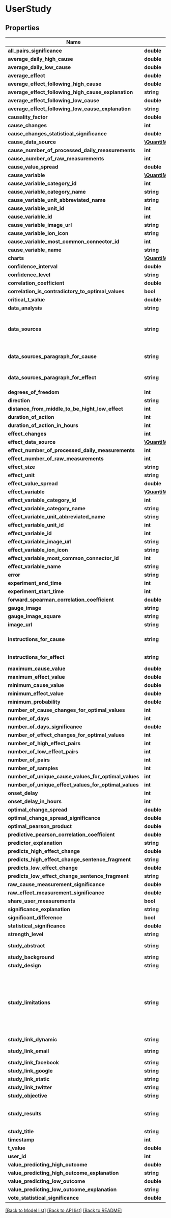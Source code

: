 # UserStudy

## Properties
Name | Type | Description | Notes
------------ | ------------- | ------------- | -------------
**all_pairs_significance** | **double** | Example: 1 | [optional] 
**average_daily_high_cause** | **double** | Example: 8.8 | [optional] 
**average_daily_low_cause** | **double** | Example: 5.93 | [optional] 
**average_effect** | **double** | Example: 2.7265782739077 | [optional] 
**average_effect_following_high_cause** | **double** | Example: 2.62 | [optional] 
**average_effect_following_high_cause_explanation** | **string** | Example: Overall Mood is 2.62/5 (4% lower) on average after days with around 8.8 h Sleep Duration | [optional] 
**average_effect_following_low_cause** | **double** | Example: 2.82 | [optional] 
**average_effect_following_low_cause_explanation** | **string** | Example: Overall Mood is 2.82/5 (3% higher) on average after days with around 5.93 h Sleep Duration | [optional] 
**causality_factor** | **double** | Example: -0.173 | [optional] 
**cause_changes** | **int** | Example: 1010 | [optional] 
**cause_changes_statistical_significance** | **double** | Example: 1 | [optional] 
**cause_data_source** | [**\QuantiModo\Client\Model\DataSource**](DataSource.md) |  | [optional] 
**cause_number_of_processed_daily_measurements** | **int** | Example: 1113 | [optional] 
**cause_number_of_raw_measurements** | **int** | Example: 1942 | [optional] 
**cause_value_spread** | **double** | Example: 12.45 | [optional] 
**cause_variable** | [**\QuantiModo\Client\Model\UserVariable**](UserVariable.md) |  | [optional] 
**cause_variable_category_id** | **int** | Example: 6 | [optional] 
**cause_variable_category_name** | **string** | Example: Sleep | [optional] 
**cause_variable_unit_abbreviated_name** | **string** | Example: h | [optional] 
**cause_variable_unit_id** | **int** | Example: 34 | [optional] 
**cause_variable_id** | **int** | Example: 1867 | [optional] 
**cause_variable_image_url** | **string** | Example: https://maxcdn.icons8.com/Color/PNG/96/Household/sleeping_in_bed-96.png | [optional] 
**cause_variable_ion_icon** | **string** | Example: ion-ios-cloudy-night-outline | [optional] 
**cause_variable_most_common_connector_id** | **int** | Example: 7 | [optional] 
**cause_variable_name** | **string** | Example: Sleep Duration | [optional] 
**charts** | [**\QuantiModo\Client\Model\Chart[]**](Chart.md) |  | [optional] 
**confidence_interval** | **double** | Example: 0.055165978848875 | [optional] 
**confidence_level** | **string** | Example: high | [optional] 
**correlation_coefficient** | **double** | Example: -0.173 | [optional] 
**correlation_is_contradictory_to_optimal_values** | **bool** | Example: false | [optional] 
**critical_t_value** | **double** | Example: 1.646 | [optional] 
**data_analysis** | **string** | Example: It was assumed that 0 hours would pass before a change in Sleep Duration would produce an observable change in Overall Mood.  It was assumed that Sleep Duration could produce an observable change in Overall Mood for as much as 7 days after the stimulus event. | [optional] 
**data_sources** | **string** | Example: Sleep Duration data was primarily collected using &lt;a href&#x3D;\&quot;https://www.amazon.com/Fitbit-Charge-Heart-Fitness-Wristband/dp/B01K9S260E/ref&#x3D;as_li_ss_tl?ie&#x3D;UTF8&amp;qid&#x3D;1493518902&amp;sr&#x3D;8-3&amp;keywords&#x3D;fitbit&amp;th&#x3D;1&amp;linkCode&#x3D;ll1&amp;tag&#x3D;quant08-20&amp;linkId&#x3D;b357b0833de73b0c4e935fd7c13a079e\&quot;&gt;Fitbit&lt;/a&gt;. &lt;a href&#x3D;\&quot;https://www.amazon.com/Fitbit-Charge-Heart-Fitness-Wristband/dp/B01K9S260E/ref&#x3D;as_li_ss_tl?ie&#x3D;UTF8&amp;qid&#x3D;1493518902&amp;sr&#x3D;8-3&amp;keywords&#x3D;fitbit&amp;th&#x3D;1&amp;linkCode&#x3D;ll1&amp;tag&#x3D;quant08-20&amp;linkId&#x3D;b357b0833de73b0c4e935fd7c13a079e\&quot;&gt;Fitbit&lt;/a&gt; makes activity tracking easy and automatic.&lt;br&gt;Overall Mood data was primarily collected using &lt;a href&#x3D;\&quot;https://quantimo.do\&quot;&gt;QuantiModo&lt;/a&gt;.  &lt;a href&#x3D;\&quot;https://quantimo.do\&quot;&gt;QuantiModo&lt;/a&gt; is a Chrome extension, Android app, iOS app, and web app that allows you to easily track mood, symptoms, or any outcome you want to optimize in a fraction of a second.  You can also import your data from over 30 other apps and devices like Fitbit, Rescuetime, Jawbone Up, Withings, Facebook, Github, Google Calendar, Runkeeper, MoodPanda, Slice, Google Fit, and more.  &lt;a href&#x3D;\&quot;https://quantimo.do\&quot;&gt;QuantiModo&lt;/a&gt; then analyzes your data to identify which hidden factors are most likely to be influencing your mood or symptoms and their optimal daily values. | [optional] 
**data_sources_paragraph_for_cause** | **string** | Example: Sleep Duration data was primarily collected using &lt;a href&#x3D;\&quot;https://www.amazon.com/Fitbit-Charge-Heart-Fitness-Wristband/dp/B01K9S260E/ref&#x3D;as_li_ss_tl?ie&#x3D;UTF8&amp;qid&#x3D;1493518902&amp;sr&#x3D;8-3&amp;keywords&#x3D;fitbit&amp;th&#x3D;1&amp;linkCode&#x3D;ll1&amp;tag&#x3D;quant08-20&amp;linkId&#x3D;b357b0833de73b0c4e935fd7c13a079e\&quot;&gt;Fitbit&lt;/a&gt;. &lt;a href&#x3D;\&quot;https://www.amazon.com/Fitbit-Charge-Heart-Fitness-Wristband/dp/B01K9S260E/ref&#x3D;as_li_ss_tl?ie&#x3D;UTF8&amp;qid&#x3D;1493518902&amp;sr&#x3D;8-3&amp;keywords&#x3D;fitbit&amp;th&#x3D;1&amp;linkCode&#x3D;ll1&amp;tag&#x3D;quant08-20&amp;linkId&#x3D;b357b0833de73b0c4e935fd7c13a079e\&quot;&gt;Fitbit&lt;/a&gt; makes activity tracking easy and automatic. | [optional] 
**data_sources_paragraph_for_effect** | **string** | Example: Overall Mood data was primarily collected using &lt;a href&#x3D;\&quot;https://quantimo.do\&quot;&gt;QuantiModo&lt;/a&gt;.  &lt;a href&#x3D;\&quot;https://quantimo.do\&quot;&gt;QuantiModo&lt;/a&gt; is a Chrome extension, Android app, iOS app, and web app that allows you to easily track mood, symptoms, or any outcome you want to optimize in a fraction of a second.  You can also import your data from over 30 other apps and devices like Fitbit, Rescuetime, Jawbone Up, Withings, Facebook, Github, Google Calendar, Runkeeper, MoodPanda, Slice, Google Fit, and more.  &lt;a href&#x3D;\&quot;https://quantimo.do\&quot;&gt;QuantiModo&lt;/a&gt; then analyzes your data to identify which hidden factors are most likely to be influencing your mood or symptoms and their optimal daily values. | [optional] 
**degrees_of_freedom** | **int** | Example: 200 | [optional] 
**direction** | **string** | Example: lower | [optional] 
**distance_from_middle_to_be_hight_low_effect** | **int** | Example: 25 | [optional] 
**duration_of_action** | **int** | Example: 604800 | [optional] 
**duration_of_action_in_hours** | **int** | Example: 0 | [optional] 
**effect_changes** | **int** | Example: 521 | [optional] 
**effect_data_source** | [**\QuantiModo\Client\Model\DataSource**](DataSource.md) |  | [optional] 
**effect_number_of_processed_daily_measurements** | **int** | Example: 1492 | [optional] 
**effect_number_of_raw_measurements** | **int** | Example: 11866 | [optional] 
**effect_size** | **string** | Example: weakly negative | [optional] 
**effect_unit** | **string** | Example: /5 | [optional] 
**effect_value_spread** | **double** | Example: 3.5 | [optional] 
**effect_variable** | [**\QuantiModo\Client\Model\UserVariable**](UserVariable.md) |  | [optional] 
**effect_variable_category_id** | **int** | Example: 1 | [optional] 
**effect_variable_category_name** | **string** | Example: Emotions | [optional] 
**effect_variable_unit_abbreviated_name** | **string** | Example: /5 | [optional] 
**effect_variable_unit_id** | **int** | Example: 10 | [optional] 
**effect_variable_id** | **int** | Example: 1398 | [optional] 
**effect_variable_image_url** | **string** | Example: https://maxcdn.icons8.com/Color/PNG/96/Cinema/theatre_mask-96.png | [optional] 
**effect_variable_ion_icon** | **string** | Example: ion-happy-outline | [optional] 
**effect_variable_most_common_connector_id** | **int** | Example: 5 | [optional] 
**effect_variable_name** | **string** | Example: Overall Mood | [optional] 
**error** | **string** | Example: optimalPearsonProduct is not defined | [optional] 
**experiment_end_time** | **int** | Example: 1491024591 | [optional] 
**experiment_start_time** | **int** | Example: 1336267020 | [optional] 
**forward_spearman_correlation_coefficient** | **double** | Example: -0.20037947834262 | [optional] 
**gauge_image** | **string** | Example: https://s3.amazonaws.com/quantimodo-docs/images/gauge-weakly-negative-relationship.png | [optional] 
**gauge_image_square** | **string** | Example: https://s3.amazonaws.com/quantimodo-docs/images/gauge-weakly-negative-relationship-200-200.png | [optional] 
**image_url** | **string** | Example: https://s3-us-west-1.amazonaws.com/qmimages/variable_categories_gauges_logo_background/gauge-weakly-negative-relationship_sleep_emotions_logo_background.png | [optional] 
**instructions_for_cause** | **string** | Example: &lt;a href&#x3D;\&quot;https://www.amazon.com/Fitbit-Charge-Heart-Fitness-Wristband/dp/B01K9S260E/ref&#x3D;as_li_ss_tl?ie&#x3D;UTF8&amp;qid&#x3D;1493518902&amp;sr&#x3D;8-3&amp;keywords&#x3D;fitbit&amp;th&#x3D;1&amp;linkCode&#x3D;ll1&amp;tag&#x3D;quant08-20&amp;linkId&#x3D;b357b0833de73b0c4e935fd7c13a079e\&quot;&gt;Obtain Fitbit&lt;/a&gt; and use it to record your Sleep Duration. Once you have a &lt;a href&#x3D;\&quot;https://www.amazon.com/Fitbit-Charge-Heart-Fitness-Wristband/dp/B01K9S260E/ref&#x3D;as_li_ss_tl?ie&#x3D;UTF8&amp;qid&#x3D;1493518902&amp;sr&#x3D;8-3&amp;keywords&#x3D;fitbit&amp;th&#x3D;1&amp;linkCode&#x3D;ll1&amp;tag&#x3D;quant08-20&amp;linkId&#x3D;b357b0833de73b0c4e935fd7c13a079e\&quot;&gt;Fitbit&lt;/a&gt; account, &lt;a href&#x3D;\&quot;https://app.quantimo.do/ionic/Modo/www/#/app/import\&quot;&gt;connect your  Fitbit account at QuantiModo&lt;/a&gt; to automatically import and analyze your data. | [optional] 
**instructions_for_effect** | **string** | Example: &lt;a href&#x3D;\&quot;https://quantimo.do\&quot;&gt;Obtain QuantiModo&lt;/a&gt; and use it to record your Overall Mood. Once you have a &lt;a href&#x3D;\&quot;https://quantimo.do\&quot;&gt;QuantiModo&lt;/a&gt; account, &lt;a href&#x3D;\&quot;https://app.quantimo.do/ionic/Modo/www/#/app/import\&quot;&gt;connect your  QuantiModo account at QuantiModo&lt;/a&gt; to automatically import and analyze your data. | [optional] 
**maximum_cause_value** | **double** | Example: 13.75 | [optional] 
**maximum_effect_value** | **double** | Example: 5 | [optional] 
**minimum_cause_value** | **double** | Example: 1.3 | [optional] 
**minimum_effect_value** | **double** | Example: 1.5 | [optional] 
**minimum_probability** | **double** | Example: 0.05 | [optional] 
**number_of_cause_changes_for_optimal_values** | **int** | Example: 1010 | [optional] 
**number_of_days** | **int** | Example: 1791 | [optional] 
**number_of_days_significance** | **double** | Example: 1 | [optional] 
**number_of_effect_changes_for_optimal_values** | **int** | Example: 521 | [optional] 
**number_of_high_effect_pairs** | **int** | Example: 28 | [optional] 
**number_of_low_effect_pairs** | **int** | Example: 275 | [optional] 
**number_of_pairs** | **int** | Example: 1011 | [optional] 
**number_of_samples** | **int** | Example: 1011 | [optional] 
**number_of_unique_cause_values_for_optimal_values** | **int** | Example: 671 | [optional] 
**number_of_unique_effect_values_for_optimal_values** | **int** | Example: 112 | [optional] 
**onset_delay** | **int** | Example: 0 | [optional] 
**onset_delay_in_hours** | **int** | Example: 0 | [optional] 
**optimal_change_spread** | **double** | Example: 6.79 | [optional] 
**optimal_change_spread_significance** | **double** | Example: 0.8959967711131 | [optional] 
**optimal_pearson_product** | **double** | Example: 0.074088026546601 | [optional] 
**predictive_pearson_correlation_coefficient** | **double** | Example: -0.173 | [optional] 
**predictor_explanation** | **string** | Example: Sleep Duration Predicts Lower Overall Mood | [optional] 
**predicts_high_effect_change** | **double** | Example: 3.54 | [optional] 
**predicts_high_effect_change_sentence_fragment** | **string** | Example: , on average, 3.54% | [optional] 
**predicts_low_effect_change** | **double** | Example: -3.25 | [optional] 
**predicts_low_effect_change_sentence_fragment** | **string** | Example: , on average, 3.25% | [optional] 
**raw_cause_measurement_significance** | **double** | Example: 1 | [optional] 
**raw_effect_measurement_significance** | **double** | Example: 1 | [optional] 
**share_user_measurements** | **bool** | Example: false | [optional] 
**significance_explanation** | **string** | Example: Using a two-tailed t-test with alpha &#x3D; 0.05, it was determined that the change in Overall Mood is statistically significant at 95% confidence interval. | [optional] 
**significant_difference** | **bool** | Example: true | [optional] 
**statistical_significance** | **double** | Example: 0.83333333333333 | [optional] 
**strength_level** | **string** | Example: very weak | [optional] 
**study_abstract** | **string** | Example: Your data suggests with a high degree of confidence (p&#x3D;0) that Sleep Duration (Sleep) has a weakly negative predictive relationship (R&#x3D;-0.173) with Overall Mood  (Emotions).  The highest quartile of Overall Mood  measurements were observed following an average 6.79h Sleep Duration.  The lowest quartile of Overall Mood measurements were observed following an average 7.54h Sleep Duration. | [optional] 
**study_background** | **string** | In order to reduce suffering through the advancement of human knowledge... | [optional] 
**study_design** | **string** | Example: This study is based on data donated by one QuantiModo user. Thus, the study design is consistent with an n&#x3D;1 observational natural experiment. | [optional] 
**study_limitations** | **string** | Example: As with any human experiment, it was impossible to control for all potentially confounding variables.              Correlation does not necessarily imply correlation.  We can never know for sure if one factor is definitely the cause of an outcome.             However, lack of correlation definitely implies the lack of a causal relationship.  Hence, we can with great             confidence rule out non-existent relationships. For instance, if we discover no relationship between mood             and an antidepressant this information is just as or even more valuable than the discovery that there is a relationship.             &lt;br&gt;             &lt;br&gt;              We can also take advantage of several characteristics of time series data from many subjects  to infer the likelihood of a causal relationship if we do find a correlational relationship.             The criteria for causation are a group of minimal conditions necessary to provide adequate evidence of a causal relationship between an incidence and a possible consequence.             The list of the criteria is as follows:             &lt;br&gt;             1. Strength (effect size): A small association does not mean that there is not a causal effect, though the larger the association, the more likely that it is causal.             &lt;br&gt;             2. Consistency (reproducibility): Consistent findings observed by different persons in different places with different samples strengthens the likelihood of an effect.             &lt;br&gt;             3. Specificity: Causation is likely if a very specific population at a specific site and disease with no other likely explanation. The more specific an association between a factor and an effect is, the bigger the probability of a causal relationship.             &lt;br&gt;             4. Temporality: The effect has to occur after the cause (and if there is an expected delay between the cause and expected effect, then the effect must occur after that delay).             &lt;br&gt;             5. Biological gradient: Greater exposure should generally lead to greater incidence of the effect. However, in some cases, the mere presence of the factor can trigger the effect. In other cases, an inverse proportion is observed: greater exposure leads to lower incidence.             &lt;br&gt;             6. Plausibility: A plausible mechanism between cause and effect is helpful.             &lt;br&gt;             7. Coherence: Coherence between epidemiological and laboratory findings increases the likelihood of an effect.             &lt;br&gt;             8. Experiment: \&quot;Occasionally it is possible to appeal to experimental evidence\&quot;.             &lt;br&gt;             9. Analogy: The effect of similar factors may be considered.             &lt;br&gt;             &lt;br&gt;               The confidence in a causal relationship is bolstered by the fact that time-precedence was taken into account in all calculations. Furthermore, in accordance with the law of large numbers (LLN), the predictive power and accuracy of these results will continually grow over time.  1011 paired data points were used in this analysis.   Assuming that the relationship is merely coincidental, as the participant independently modifies their Sleep Duration values, the observed strength of the relationship will decline until it is below the threshold of significance.  To it another way, in the case that we do find a spurious correlation, suggesting that banana intake improves mood for instance,             one will likely increase their banana intake.  Due to the fact that this correlation is spurious, it is unlikely             that you will see a continued and persistent corresponding increase in mood.  So over time, the spurious correlation will             naturally dissipate.Furthermore, it will be very enlightening to aggregate this data with the data from other participants  with similar genetic, diseasomic, environmentomic, and demographic profiles. | [optional] 
**study_link_dynamic** | **string** | Example: https://local.quantimo.do/ionic/Modo/www/index.html#/app/study?causeVariableName&#x3D;Sleep%20Duration&amp;effectVariableName&#x3D;Overall%20Mood&amp;userId&#x3D;230 | [optional] 
**study_link_email** | **string** | Example: mailto:?subject&#x3D;N1%20Study%3A%20Sleep%20Duration%20Predicts%20Lower%20Overall%20Mood&amp;body&#x3D;Check%20out%20my%20study%20at%20https%3A%2F%2Flocal.quantimo.do%2Fapi%2Fv2%2Fstudy%3FcauseVariableName%3DSleep%2520Duration%26effectVariableName%3DOverall%2520Mood%26userId%3D230%0A%0AHave%20a%20great%20day! | [optional] 
**study_link_facebook** | **string** | Example: https://www.facebook.com/sharer/sharer.php?u&#x3D;https%3A%2F%2Flocal.quantimo.do%2Fapi%2Fv2%2Fstudy%3FcauseVariableName%3DSleep%2520Duration%26effectVariableName%3DOverall%2520Mood%26userId%3D230 | [optional] 
**study_link_google** | **string** | Example: https://plus.google.com/share?url&#x3D;https%3A%2F%2Flocal.quantimo.do%2Fapi%2Fv2%2Fstudy%3FcauseVariableName%3DSleep%2520Duration%26effectVariableName%3DOverall%2520Mood%26userId%3D230 | [optional] 
**study_link_static** | **string** | Example: https://local.quantimo.do/api/v2/study?causeVariableName&#x3D;Sleep%20Duration&amp;effectVariableName&#x3D;Overall%20Mood&amp;userId&#x3D;230 | [optional] 
**study_link_twitter** | **string** | Example: https://twitter.com/home?status&#x3D;Sleep%20Duration%20Predicts%20Lower%20Overall%20Mood%20https%3A%2F%2Flocal.quantimo.do%2Fapi%2Fv2%2Fstudy%3FcauseVariableName%3DSleep%2520Duration%26effectVariableName%3DOverall%2520Mood%26userId%3D230%20%40quantimodo | [optional] 
**study_objective** | **string** | Example: The objective of this study is to determine the nature of the relationship (if any) between the Sleep Duration and the Overall Mood. Additionally, we attempt to determine the Sleep Duration values most likely to produce optimal Overall Mood values. | [optional] 
**study_results** | **string** | Example: This analysis suggests that higher Sleep Duration (Sleep) generally predicts lower Overall Mood (p &#x3D; 0).  Overall Mood is, on average, 3.54%  higher after around 6.79 Sleep Duration.  After an onset delay of 168 hours, Overall Mood is, on average, 3.25%  lower than its average over the 168 hours following around 7.54 Sleep Duration.  1011 data points were used in this analysis.  The value for Sleep Duration changed 1010 times, effectively running 505 separate natural experiments.  The top quartile outcome values are preceded by an average 6.79 h of Sleep Duration.  The bottom quartile outcome values are preceded by an average 7.54 h of Sleep Duration.  Forward Pearson Correlation Coefficient was -0.173 (p&#x3D;0, 95% CI -0.228 to -0.118 onset delay &#x3D; 0 hours, duration of action &#x3D; 168 hours) .  The Reverse Pearson Correlation Coefficient was 0 (P&#x3D;0, 95% CI -0.055 to 0.055, onset delay &#x3D; -0 hours, duration of action &#x3D; -168 hours). When the Sleep Duration value is closer to 6.79 h than 7.54 h, the Overall Mood value which follows is, on average, 3.54%  percent higher than its typical value.  When the Sleep Duration value is closer to 7.54 h than 6.79 h, the Overall Mood value which follows is 0% lower than its typical value.  Overall Mood is 2.62/5 (4% lower) on average after days with around 8.8 h Sleep Duration  Overall Mood is 2.82/5 (3% higher) on average after days with around 5.93 h Sleep Duration | [optional] 
**study_title** | **string** | Example: N1 Study: Sleep Duration Predicts Lower Overall Mood | [optional] 
**timestamp** | **int** | Example: 1502255174 | [optional] 
**t_value** | **double** | Example: 5.525102310162 | [optional] 
**user_id** | **int** | Example: 230 | [optional] 
**value_predicting_high_outcome** | **double** | Example: 6.79 | [optional] 
**value_predicting_high_outcome_explanation** | **string** | Example: Overall Mood, on average, 3.54% higher after around 6.79 h Sleep Duration | [optional] 
**value_predicting_low_outcome** | **double** | Example: 7.54 | [optional] 
**value_predicting_low_outcome_explanation** | **string** | Example: Overall Mood, on average, 3.25% lower after around 7.54 h Sleep Duration | [optional] 
**vote_statistical_significance** | **double** | Example: 0.83333333333333 | [optional] 

[[Back to Model list]](../README.md#documentation-for-models) [[Back to API list]](../README.md#documentation-for-api-endpoints) [[Back to README]](../README.md)


